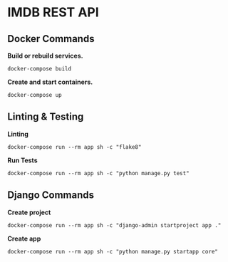 # IMDB REST API

## Docker Commands

**Build or rebuild services.**

```commandline
docker-compose build
```

**Create and start containers.**

```commandline
docker-compose up
```

## Linting & Testing

**Linting**

```commandline
docker-compose run --rm app sh -c "flake8"
```

**Run Tests**

```commandline
docker-compose run --rm app sh -c "python manage.py test"
```

## Django Commands

**Create project**

```commandline
docker-compose run --rm app sh -c "django-admin startproject app ."
```

**Create app**

```commandline
docker-compose run --rm app sh -c "python manage.py startapp core"
```
